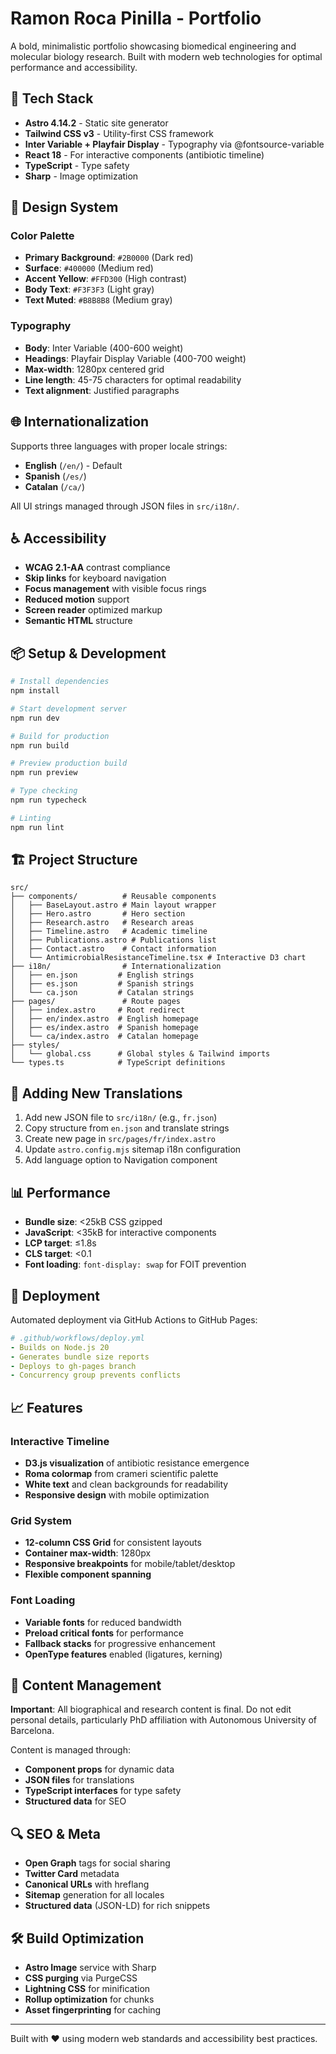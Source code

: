 # Ramon Roca Pinilla - Portfolio

A bold, minimalistic portfolio showcasing biomedical engineering and molecular biology research. Built with modern web technologies for optimal performance and accessibility.

## 🚀 Tech Stack

- **Astro 4.14.2** - Static site generator
- **Tailwind CSS v3** - Utility-first CSS framework  
- **Inter Variable + Playfair Display** - Typography via @fontsource-variable
- **React 18** - For interactive components (antibiotic timeline)
- **TypeScript** - Type safety
- **Sharp** - Image optimization

## 🎨 Design System

### Color Palette
- **Primary Background**: `#2B0000` (Dark red)
- **Surface**: `#400000` (Medium red)
- **Accent Yellow**: `#FFD300` (High contrast)
- **Body Text**: `#F3F3F3` (Light gray)
- **Text Muted**: `#B8B8B8` (Medium gray)

### Typography
- **Body**: Inter Variable (400-600 weight)
- **Headings**: Playfair Display Variable (400-700 weight)
- **Max-width**: 1280px centered grid
- **Line length**: 45-75 characters for optimal readability
- **Text alignment**: Justified paragraphs

## 🌐 Internationalization

Supports three languages with proper locale strings:
- **English** (`/en/`) - Default
- **Spanish** (`/es/`)
- **Catalan** (`/ca/`)

All UI strings managed through JSON files in `src/i18n/`.

## ♿ Accessibility

- **WCAG 2.1-AA** contrast compliance
- **Skip links** for keyboard navigation
- **Focus management** with visible focus rings
- **Reduced motion** support
- **Screen reader** optimized markup
- **Semantic HTML** structure

## 📦 Setup & Development

```bash
# Install dependencies
npm install

# Start development server
npm run dev

# Build for production
npm run build

# Preview production build
npm run preview

# Type checking
npm run typecheck

# Linting
npm run lint
```

## 🏗️ Project Structure

```
src/
├── components/          # Reusable components
│   ├── BaseLayout.astro # Main layout wrapper
│   ├── Hero.astro       # Hero section
│   ├── Research.astro   # Research areas
│   ├── Timeline.astro   # Academic timeline
│   ├── Publications.astro # Publications list
│   ├── Contact.astro    # Contact information
│   └── AntimicrobialResistanceTimeline.tsx # Interactive D3 chart
├── i18n/                # Internationalization
│   ├── en.json         # English strings
│   ├── es.json         # Spanish strings
│   └── ca.json         # Catalan strings
├── pages/               # Route pages
│   ├── index.astro     # Root redirect
│   ├── en/index.astro  # English homepage
│   ├── es/index.astro  # Spanish homepage
│   └── ca/index.astro  # Catalan homepage
├── styles/
│   └── global.css      # Global styles & Tailwind imports
└── types.ts            # TypeScript definitions
```

## 🔧 Adding New Translations

1. Add new JSON file to `src/i18n/` (e.g., `fr.json`)
2. Copy structure from `en.json` and translate strings
3. Create new page in `src/pages/fr/index.astro`
4. Update `astro.config.mjs` sitemap i18n configuration
5. Add language option to Navigation component

## 📊 Performance

- **Bundle size**: <25kB CSS gzipped
- **JavaScript**: <35kB for interactive components
- **LCP target**: ≤1.8s
- **CLS target**: <0.1
- **Font loading**: `font-display: swap` for FOIT prevention

## 🚀 Deployment

Automated deployment via GitHub Actions to GitHub Pages:

```yaml
# .github/workflows/deploy.yml
- Builds on Node.js 20
- Generates bundle size reports
- Deploys to gh-pages branch
- Concurrency group prevents conflicts
```

## 📈 Features

### Interactive Timeline
- **D3.js visualization** of antibiotic resistance emergence
- **Roma colormap** from crameri scientific palette
- **White text** and clean backgrounds for readability
- **Responsive design** with mobile optimization

### Grid System
- **12-column CSS Grid** for consistent layouts
- **Container max-width**: 1280px
- **Responsive breakpoints** for mobile/tablet/desktop
- **Flexible component spanning**

### Font Loading
- **Variable fonts** for reduced bandwidth
- **Preload critical fonts** for performance
- **Fallback stacks** for progressive enhancement
- **OpenType features** enabled (ligatures, kerning)

## 📝 Content Management

**Important**: All biographical and research content is final. Do not edit personal details, particularly PhD affiliation with Autonomous University of Barcelona.

Content is managed through:
- **Component props** for dynamic data
- **JSON files** for translations
- **TypeScript interfaces** for type safety
- **Structured data** for SEO

## 🔍 SEO & Meta

- **Open Graph** tags for social sharing
- **Twitter Card** metadata
- **Canonical URLs** with hreflang
- **Sitemap** generation for all locales
- **Structured data** (JSON-LD) for rich snippets

## 🛠️ Build Optimization

- **Astro Image** service with Sharp
- **CSS purging** via PurgeCSS
- **Lightning CSS** for minification
- **Rollup optimization** for chunks
- **Asset fingerprinting** for caching

---

Built with ❤️ using modern web standards and accessibility best practices.
